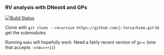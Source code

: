### RV analysis with DNest4 and GPs

[![Build Status](https://travis-ci.org/j-faria/kima.svg?branch=master)](https://travis-ci.org/j-faria/kima)

Clone with `git clone --recursive https://github.com/j-faria/kima.git` to get the submodules.

Running `make` will hopefully work. Need a fairly recent version of g++ (one that accepts `-std=c++11`)
